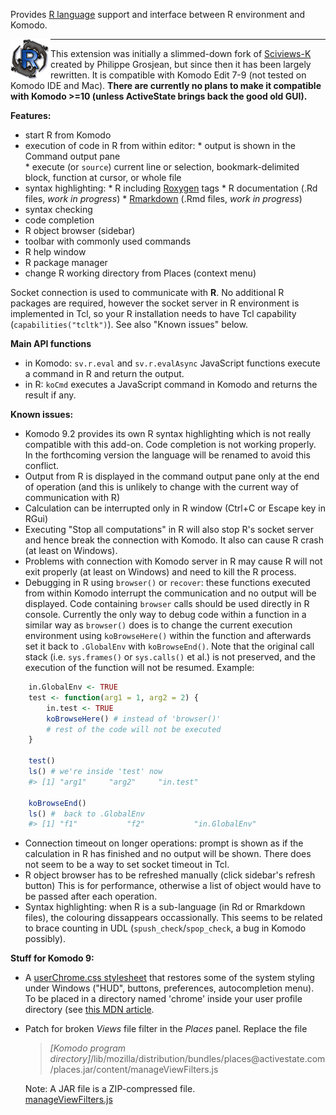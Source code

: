 
Provides [R language](https://www.r-project.org/) support and interface between 
R environment and Komodo.

<img align="left" src="img/logo1.png" alt="KomodoR logo" style="float: left" />


***

This extension was initially a slimmed-down fork of
[Sciviews-K](http://komodoide.com/packages/addons/sciviews-r/) created by 
Philippe Grosjean, but since then it has been largely rewritten. 
It is compatible with Komodo Edit 7-9 (not tested on Komodo IDE and Mac).
__There are currently no plans to make it compatible with Komodo >=10 (unless 
ActiveState brings back the good old GUI).__


**Features:**

* start R from Komodo
* execution of code in R from within editor:
      * output is shown in the Command output pane  
      * execute (or `source`) current line or selection, bookmark-delimited 
        block, function at cursor, or whole file 
* syntax highlighting:
      * R including [Roxygen](http://roxygen.org/) tags
      * R documentation (.Rd files, *work in progress*)
      * [Rmarkdown](https://cran.r-project.org/package=rmarkdown) 
        (.Rmd files, *work in progress*)
* syntax checking
* code completion
* R object browser (sidebar)
* toolbar with commonly used commands
* R help window
* R package manager
* change R working directory from Places (context menu)

Socket connection is used to communicate with **R**. No additional R 
packages are required, however the socket server in R environment is implemented
in Tcl, so your R installation needs to have Tcl capability 
(`capabilities("tcltk")`). See also "Known issues" below.


**Main API functions**

*  in Komodo: `sv.r.eval` and `sv.r.evalAsync` JavaScript functions execute a 
   command in R and return the output.
*  in R: `koCmd` executes a JavaScript command in Komodo and returns the result 
   if any.


**Known issues:**

* Komodo 9.2 provides its own R syntax highlighting which is not really compatible 
  with this add-on. Code completion is not working properly. In the forthcoming 
  version the language will be renamed to avoid this conflict.
* Output from R is displayed in the command output pane only at the end of 
  operation (and this is unlikely to change with the current way of 
  communication with R)
* Calculation can be interrupted only in R window (Ctrl+C or Escape key in RGui)
* Executing "Stop all computations" in R will also stop R's socket server and hence
  break the connection with Komodo. It also can cause R crash (at least on Windows).
* Problems with connection with Komodo server in R may cause R will not exit 
  properly (at least on Windows) and need to kill the R process.
* Debugging in R using `browser()` or `recover`: these functions executed
  from within Komodo interrupt the communication and no output will be 
  displayed. Code containing `browser` calls should be used directly 
  in R console. Currently the only way to debug code within a function in a 
  similar way as `browser()` does is to change the current execution environment
  using `koBrowseHere()` within the function and afterwards set it back 
  to `.GlobalEnv` with `koBrowseEnd()`. Note that the original call stack (i.e. 
  `sys.frames()` or `sys.calls()` et al.) is not preserved, and the execution
  of the function will not be resumed.
  Example:

```r
    in.GlobalEnv <- TRUE
    test <- function(arg1 = 1, arg2 = 2) {
        in.test <- TRUE
        koBrowseHere() # instead of 'browser()'
		# rest of the code will not be executed
    }

    test()
    ls() # we're inside 'test' now
    #> [1] "arg1"     "arg2"     "in.test"
    
    koBrowseEnd()
    ls() #  back to .GlobalEnv
    #> [1] "f1"           "f2"           "in.GlobalEnv"
```
* Connection timeout on longer operations: prompt is shown as if the calculation in R 
  has finished and no output will be shown. There does not seem to be a way to set 
  socket timeout in Tcl.
* R object browser has to be refreshed manually (click sidebar's refresh button)
  This is for performance, otherwise a list of object would have to be passed 
  after each operation.
* Syntax highlighting: when R is a sub-language (in Rd or Rmarkdown files), the 
  colouring dissappears occassionally. This seems to be related to brace 
  counting in UDL (`spush_check`/`spop_check`, a bug in Komodo possibly).


  
**Stuff for Komodo 9:**

* A [userChrome.css stylesheet](userChrome.css) that restores some of the system 
  styling under Windows ("HUD", buttons, preferences, autocompletion menu). To be
  placed in a directory named 'chrome' inside your user profile directory
  (see [this MDN article](https://developer.mozilla.org/en-US/docs/Mozilla/Tech/XUL/Tutorial/Modifying_the_Default_Skin).

* Patch for broken *Views* file filter in the *Places* panel. Replace the file  
  > *\[Komodo program directory\]*/lib/mozilla/distribution/bundles/places\@activestate\.com/places\.jar/content/manageViewFilters.js
  
  Note: A JAR file is a ZIP-compressed file.  
  [manageViewFilters.js](manageViewFilters.js)

